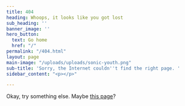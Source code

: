 ```yaml
---
title: 404
heading: Whoops, it looks like you got lost
sub_heading: ''
banner_image: ''
hero_button:
  text: Go home
  href: "/"
permalink: "/404.html"
layout: page
main-image: "/uploads/uploads/sonic-youth.png"
sub-title: 'Sorry, the Internet couldn''t find the right page. '
sidebar_content: "<p></p>"

---
```

Okay, try something else. Maybe [this page](/ "sure why not")?